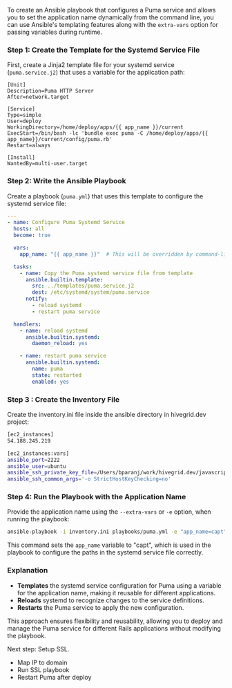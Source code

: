 To create an Ansible playbook that configures a Puma service and allows you to set the application name dynamically from the command line, you can use Ansible's templating features along with the `extra-vars` option for passing variables during runtime.

### Step 1: Create the Template for the Systemd Service File
First, create a Jinja2 template file for your systemd service (`puma.service.j2`) that uses a variable for the application path:

```jinja2
[Unit]
Description=Puma HTTP Server
After=network.target

[Service]
Type=simple
User=deploy
WorkingDirectory=/home/deploy/apps/{{ app_name }}/current
ExecStart=/bin/bash -lc 'bundle exec puma -C /home/deploy/apps/{{ app_name}}/current/config/puma.rb'
Restart=always

[Install]
WantedBy=multi-user.target
```

### Step 2: Write the Ansible Playbook
Create a playbook (`puma.yml`) that uses this template to configure the systemd service file:

```yaml
---
- name: Configure Puma Systemd Service
  hosts: all
  become: true

  vars:
    app_name: "{{ app_name }}"  # This will be overridden by command-line input

  tasks:
    - name: Copy the Puma systemd service file from template
      ansible.builtin.template:
        src: ../templates/puma.service.j2
        dest: /etc/systemd/system/puma.service
      notify:
        - reload systemd
        - restart puma service

  handlers:
    - name: reload systemd
      ansible.builtin.systemd:
        daemon_reload: yes

    - name: restart puma service
      ansible.builtin.systemd:
        name: puma
        state: restarted
        enabled: yes
```

### Step 3 : Create the Inventory File

Create the inventory.ini file inside the ansible directory in hivegrid.dev project:

```sh
[ec2_instances]
54.188.245.219

[ec2_instances:vars]
ansible_port=2222
ansible_user=ubuntu
ansible_ssh_private_key_file=/Users/bparanj/work/hivegrid.dev/javascript/rails-server.pem
ansible_ssh_common_args='-o StrictHostKeyChecking=no'
```

### Step 4: Run the Playbook with the Application Name

Provide the application name using the `--extra-vars` or `-e` option, when running the playbook:

```sh
ansible-playbook -i inventory.ini playbooks/puma.yml -e "app_name=capt"
```

This command sets the `app_name` variable to "capt", which is used in the playbook to configure the paths in the systemd service file correctly.

### Explanation

- **Templates** the systemd service configuration for Puma using a variable for the application name, making it reusable for different applications.
- **Reloads** systemd to recognize changes to the service definitions.
- **Restarts** the Puma service to apply the new configuration.

This approach ensures flexibility and reusability, allowing you to deploy and manage the Puma service for different Rails applications without modifying the playbook.

Next step: Setup SSL. 

- Map IP to domain
- Run SSL playbook
- Restart Puma after deploy

